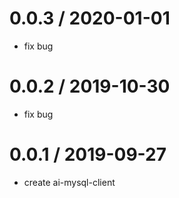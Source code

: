 0.0.3 / 2020-01-01
==================

 * fix bug

0.0.2 / 2019-10-30
==================

 * fix bug

0.0.1 / 2019-09-27
==================

 * create ai-mysql-client
